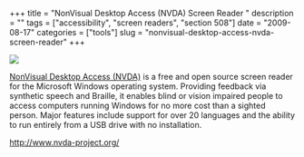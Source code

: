 +++
title = "NonVisual Desktop Access (NVDA) Screen Reader     "
description = ""
tags = ["accessibility", "screen readers", "section 508"]
date = "2009-08-17"
categories = ["tools"]
slug = "nonvisual-desktop-access-nvda-screen-reader"
+++


<div class="tool-screenshot mb1"><a href="http://www.nvda-project.org/"><img id="bluga-thumbnail-2835" class="bluga-thumbnail custom" src="//media.konigi.com/bluga/
wt52328aa895d5d_custom.jpg"/></a></div><p><a href="http://www.nvda-project.org/">NonVisual Desktop Access (NVDA)</a> is a free and open source screen reader for the Microsoft Windows operating system. Providing feedback via synthetic speech and Braille, it enables blind or vision impaired people to access computers running Windows for no more cost than a sighted person. Major features include support for over 20 languages and the ability to run entirely from a USB drive with no installation.</p>
  
<p><a href="http://www.nvda-project.org/">http://www.nvda-project.org/</a></p>
      
